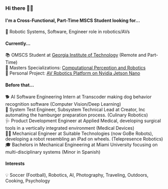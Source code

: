 ### Hi there 👋🏽

#### I'm a Cross-Functional, Part-Time MSCS Student looking for...
🔎 Robotic Systems, Software, Engineer role in robotics/AVs

#### Currently...
📚 OMSCS Student at [Georgia Institute of Technology](https://omscs.gatech.edu) (Remote and Part-Time)<br />
🤖 Masters Specializations: [Computational Perception and Robotics](https://omscs.gatech.edu/specialization-computational-perception-robotics)<br />
🚗 Personal Project: [AV Robotics Platform on Nvidia Jetson Nano](https://github.com/andrew-quintana/DeliveryRobot)<br />

#### Before that...
🐕 AI Software Engineering Intern at Transcoder making dog behavior recognition software (Computer Vision/Deep Learning)<br />
🍔 System Test Engineer, Subsystem Technical Lead at Creator, Inc automating the hamburger preparation process. (Culinary Robotics)<br />
🩺 Product Development Engineer at Applied Medical, developing surgical tools in a vertically integrated environment (Medical Devices)<br />
🧑‍💻 Mechanical Engineer at Suitable Technologies (now GoBe Robots), developing a robot resembling an iPad on wheels. (Telepresence Robotics)<br />
🎓 Bachelors in Mechanical Engineering at Miami University focusing on multi-disciplinary systems (Minor in Spanish)<br />

#### Interests
💡 Soccer (Football), Robotics, AI, Photography, Traveling, Outdoors, Cooking, Psychology
